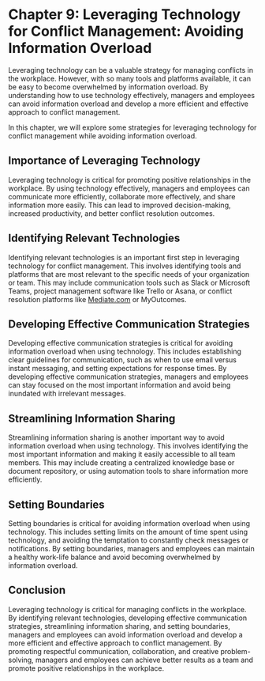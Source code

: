Chapter 9: Leveraging Technology for Conflict Management: Avoiding Information Overload
=======================================================================================

Leveraging technology can be a valuable strategy for managing conflicts in the workplace. However, with so many tools and platforms available, it can be easy to become overwhelmed by information overload. By understanding how to use technology effectively, managers and employees can avoid information overload and develop a more efficient and effective approach to conflict management.

In this chapter, we will explore some strategies for leveraging technology for conflict management while avoiding information overload.

Importance of Leveraging Technology
-----------------------------------

Leveraging technology is critical for promoting positive relationships in the workplace. By using technology effectively, managers and employees can communicate more efficiently, collaborate more effectively, and share information more easily. This can lead to improved decision-making, increased productivity, and better conflict resolution outcomes.

Identifying Relevant Technologies
---------------------------------

Identifying relevant technologies is an important first step in leveraging technology for conflict management. This involves identifying tools and platforms that are most relevant to the specific needs of your organization or team. This may include communication tools such as Slack or Microsoft Teams, project management software like Trello or Asana, or conflict resolution platforms like [Mediate.com](http://Mediate.com) or MyOutcomes.

Developing Effective Communication Strategies
---------------------------------------------

Developing effective communication strategies is critical for avoiding information overload when using technology. This includes establishing clear guidelines for communication, such as when to use email versus instant messaging, and setting expectations for response times. By developing effective communication strategies, managers and employees can stay focused on the most important information and avoid being inundated with irrelevant messages.

Streamlining Information Sharing
--------------------------------

Streamlining information sharing is another important way to avoid information overload when using technology. This involves identifying the most important information and making it easily accessible to all team members. This may include creating a centralized knowledge base or document repository, or using automation tools to share information more efficiently.

Setting Boundaries
------------------

Setting boundaries is critical for avoiding information overload when using technology. This includes setting limits on the amount of time spent using technology, and avoiding the temptation to constantly check messages or notifications. By setting boundaries, managers and employees can maintain a healthy work-life balance and avoid becoming overwhelmed by information overload.

Conclusion
----------

Leveraging technology is critical for managing conflicts in the workplace. By identifying relevant technologies, developing effective communication strategies, streamlining information sharing, and setting boundaries, managers and employees can avoid information overload and develop a more efficient and effective approach to conflict management. By promoting respectful communication, collaboration, and creative problem-solving, managers and employees can achieve better results as a team and promote positive relationships in the workplace.
